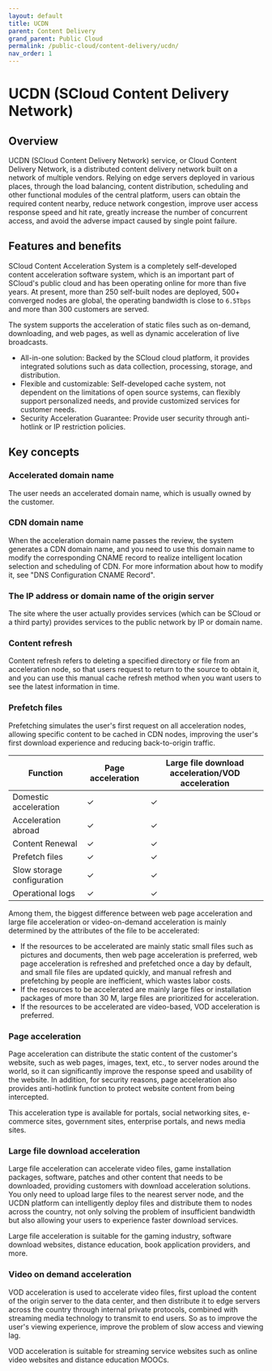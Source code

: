 ```yaml
---
layout: default
title: UCDN
parent: Content Delivery
grand_parent: Public Cloud
permalink: /public-cloud/content-delivery/ucdn/
nav_order: 1
---
```


# UCDN (SCloud Content Delivery Network)
## Overview
UCDN (SCloud Content Delivery Network) service, or Cloud Content Delivery Network, is a distributed content delivery network built on a network of multiple vendors. Relying on edge servers deployed in various places, through the load balancing, content distribution, scheduling and other functional modules of the central platform, users can obtain the required content nearby, reduce network congestion, improve user access response speed and hit rate, greatly increase the number of concurrent access, and avoid the adverse impact caused by single point failure.
## Features and benefits
SCloud Content Acceleration System is a completely self-developed content acceleration software system, which is an important part of SCloud's public cloud and has been operating online for more than five years. At present, more than 250 self-built nodes are deployed, 500+ converged nodes are global, the operating bandwidth is close to `6.5Tbps` and more than 300 customers are served. 

The system supports the acceleration of static files such as on-demand, downloading, and web pages, as well as dynamic acceleration of live broadcasts.
- All-in-one solution: Backed by the SCloud cloud platform, it provides integrated solutions such as data collection, processing, storage, and distribution.
- Flexible and customizable: Self-developed cache system, not dependent on the limitations of open source systems, can flexibly support personalized needs, and provide customized services for customer needs.
- Security Acceleration Guarantee: Provide user security through anti-hotlink or IP restriction policies.

## Key concepts
### Accelerated domain name
The user needs an accelerated domain name, which is usually owned by the customer.
### CDN domain name
When the acceleration domain name passes the review, the system generates a CDN domain name, and you need to use this domain name to modify the corresponding CNAME record to realize intelligent location selection and scheduling of CDN. For more information about how to modify it, see "DNS Configuration CNAME Record".
### The IP address or domain name of the origin server
The site where the user actually provides services (which can be SCloud or a third party) provides services to the public network by IP or domain name.
### Content refresh
Content refresh refers to deleting a specified directory or file from an acceleration node, so that users request to return to the source to obtain it, and you can use this manual cache refresh method when you want users to see the latest information in time.
### Prefetch files
Prefetching simulates the user's first request on all acceleration nodes, allowing specific content to be cached in CDN nodes, improving the user's first download experience and reducing back-to-origin traffic.

| Function | Page acceleration | Large file download acceleration/VOD acceleration|
| --- | --- | --- |
| Domestic acceleration | ✓ | ✓ |
| Acceleration abroad | ✓ | ✓ |
| Content Renewal | ✓ | ✓ |
| Prefetch files | ✓ | ✓ |
| Slow storage configuration | ✓ | ✓ |
| Operational logs | ✓ | ✓ |

Among them, the biggest difference between web page acceleration and large file acceleration or video-on-demand acceleration is mainly determined by the attributes of the file to be accelerated:

- If the resources to be accelerated are mainly static small files such as pictures and documents, then web page acceleration is preferred, web page acceleration is refreshed and prefetched once a day by default, and small file files are updated quickly, and manual refresh and prefetching by people are inefficient, which wastes labor costs.
- If the resources to be accelerated are mainly large files or installation packages of more than 30 M, large files are prioritized for acceleration.
- If the resources to be accelerated are video-based, VOD acceleration is preferred.

### Page acceleration
Page acceleration can distribute the static content of the customer's website, such as web pages, images, text, etc., to server nodes around the world, so it can significantly improve the response speed and usability of the website. In addition, for security reasons, page acceleration also provides anti-hotlink function to protect website content from being intercepted.

This acceleration type is available for portals, social networking sites, e-commerce sites, government sites, enterprise portals, and news media sites.
### Large file download acceleration
Large file acceleration can accelerate video files, game installation packages, software, patches and other content that needs to be downloaded, providing customers with download acceleration solutions. You only need to upload large files to the nearest server node, and the UCDN platform can intelligently deploy files and distribute them to nodes across the country, not only solving the problem of insufficient bandwidth but also allowing your users to experience faster download services.

Large file acceleration is suitable for the gaming industry, software download websites, distance education, book application providers, and more.

### Video on demand acceleration
VOD acceleration is used to accelerate video files, first upload the content of the origin server to the data center, and then distribute it to edge servers across the country through internal private protocols, combined with streaming media technology to transmit to end users. So as to improve the user's viewing experience, improve the problem of slow access and viewing lag.

VOD acceleration is suitable for streaming service websites such as online video websites and distance education MOOCs.